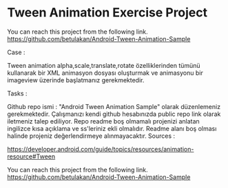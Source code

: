 # Tween Animation Exercise Project


You can reach this project from the following link.
https://github.com/betulakan/Android-Tween-Animation-Sample

Case :

Tween animation alpha,scale,translate,rotate özelliklerinden tümünü kullanarak bir XML animasyon dosyası oluşturmak ve animasyonu bir imageview üzerinde başlatmanız gerekmektedir.

Tasks :

Github repo ismi : "Android Tween Animation Sample" olarak düzenlemeniz gerekmektedir.
Çalışmanızı kendi github hesabınızda public repo link olarak iletmeniz talep ediliyor.
Repo readme boş olmamalı projenizi anlatan ingilizce kısa açıklama ve ss'leriniz ekli olmalıdır.
Readme alanı boş olması halinde projeniz değerlendirmeye alınmayacaktır.
Sources :

https://developer.android.com/guide/topics/resources/animation-resource#Tween


You can reach this project from the following link.
https://github.com/betulakan/Android-Tween-Animation-Sample
